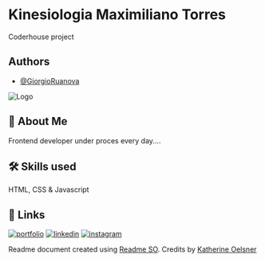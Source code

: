 
# Kinesiologia Maximiliano Torres 

Coderhouse project


## Authors

- [@GiorgioRuanova](https://www.giorgioruanova.com/)


![Logo](https://www.giorgioruanova.com/meta.png)


## 🚀 About Me
Frontend developer under proces every day....


## 🛠 Skills used
HTML, CSS & Javascript


## 🔗 Links
[![portfolio](https://img.shields.io/badge/my_portfolio-000?style=for-the-badge&logo=ko-fi&logoColor=white)](https://www.giorgioruanova.com/)
[![linkedin](https://img.shields.io/badge/linkedin-0A66C2?style=for-the-badge&logo=linkedin&logoColor=white)](https://www.linkedin.com/in/ruanovajorge/)
[![instagram](https://img.shields.io/badge/instagram-ff9400?style=for-the-badge&logo=instagram&logoColor=white)](https://www.instagram.com/gioruanova.dev/)


Readme document created using [Readme SO](https://readme.so/es). Credits by [Katherine Oelsner](https://github.com/octokatherine)